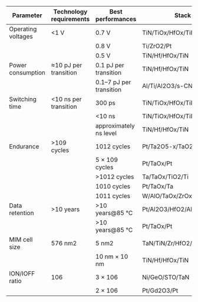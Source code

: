 |     Parameter      |  Technology requirements| Best performances       | Stack                    | Source  |
|--------------------|-------------------------|-------------------------|----------------------------|-------|
| Operating voltages | <1 V                    | 0.7 V                   | TiN/TiOx/HfOx/TiN          | 241 |
|                    |                         | 0.8 V                   | Ti/ZrO2/Pt                 | 242 |
|                    |                         | 0.5 V                   | TiN/Hf/HfOx/TiN            | 52  |
| Power consumption  | ≈10 pJ per transition   | 0.1 pJ per transition   | TiN/Hf/HfOx/TiN            | 52  |
|                    |                         | 0.1–7 pJ per transition | Al/Ti/Al2O3/s-CNT          | 243 |
| Switching time     | <10 ns per transition   | 300 ps                  | TiN/TiOx/HfOx/TiN          | 24  |
|                    |                         | <10 ns                  | TiN/TiOx/HfOx/TiN          | 241 |
|                    |                         | approximately ns level  | TiN/Hf/HfOx/TiN            | 52  |
| Endurance          | >109<br>cycles          | 1012 cycles             | Pt/Ta2O5-x/TaO2-x/Pt       | 120 |
|                    |                         | 5 × 109 cycles          | Pt/TaOx/Pt                 | 129 |
|                    |                         | >1012 cycles            | Ta/TaOx/TiO2/Ti            | 121 |
|                    |                         | 1010 cycles             | Pt/TaOx/Ta                 | 116 |
|                    |                         | 1011 cycles             | W/AlO/TaOx/ZrOx/Ru         | 244 |
| Data retention     | >10 years               | >10 years@85 °C         | Pt/Al2O3/HfO2/Al2O3/TiN/Si | 133 |
|                    |                         | >10 years@85 °C         | Pt/TaOx/Pt                 | 129 |
| MIM cell size      | 576 nm2                 | 5 nm2                   | TaN/TiN/Zr/HfO2/CAFM tip   | 245 |
|                    |                         | 10 nm × 10 nm           | TiN/Hf/HfOx/TiN            | 52  |
| ION/IOFF ratio     | 106                     | 3 × 106                 | Ni/GeO/STO/TaN             | 127 |
|                    |                         | 2 × 106                 | Pt/Gd2O3/Pt                | 246 |